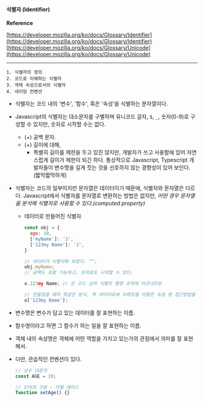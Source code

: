 #### 식별자 (Identifier)

**Reference**

[https://developer.mozilla.org/ko/docs/Glossary/Identifier](https://developer.mozilla.org/ko/docs/Glossary/Identifier)
[https://developer.mozilla.org/ko/docs/Glossary/Unicode](https://developer.mozilla.org/ko/docs/Glossary/Unicode)

---

```
1. 식별자의 정의
2. 코드로 이해하는 식별자
3. 객체 속성으로서의 식별자
4. 네이밍 컨벤션
```

- 식별자는 코드 내의 '변수', '함수', 혹은 '속성'을 식별하는 문자열이다.

- Javascript의 식별자는 대소문자를 구별하며 유니코드 글자, `$`, `_`, 숫자(0-9)로 구성할 수 있지만, 숫자로 시작할 수는 없다.

  - (+) 공백 문자.
  - (+) 길이에 대해,
    - 특별히 길이를 제한을 두고 있진 않지만, 개발자가 쓰고 사용함에 있어 자연스럽게 길이가 제한이 되긴 하다. 통상적으로 Javascript, Typescript 개발자들이 변수명을 길게 짓는 것을 선호하지 않는 경향성이 있어 보인다. (짧막짧막하게)

- 식별자는 코드의 일부이지만 문자열은 데이터이기 때문에, 식별자와 문자열은 다르다. Javascript에서 식별자를 문자열로 변환하는 방법은 없지만, _어떤 경우 문자열을 분석해 식별자로 사용할 수 있다.(computed property)_

  - 데이터로 만들어진 식별자

    ```js
    const obj = {
      age: 10,
      ['myName']: 'J',
      ['123my Name']: 'J',
    }

    // 데이터가 식별자화 되었다. ^^;
    obj.myName;
    // 공백도 포함 가능하고, 숫자로도 시작할 수 있다.

    o.123my Name; // 은 코드 상의 식별자 명명 규칙에 어긋나므로

    // 만들었을 때의 똑같은 방식, 즉 데이터로써 브래킷을 이용한 속성 명 접근방법을 사용하면 접근이 가능하다.
    o['123my Name'];
    ```

- 변수명은 변수가 담고 있는 데이터를 잘 표현하는 이름.
- 함수명이라고 하면 그 함수가 하는 일을 잘 표현하는 이름.
- 객체 내의 속성명은 객체에 어떤 역할을 가지고 있는가의 관점에서 의미를 잘 표현해서.
- 다만, 관습적인 컨벤션이 있다.

  ```js
  // 상수 대문자
  const AGE = 10;

  // 단어의 구분 - 카멜 케이스
  function setAge() {}
  ```
